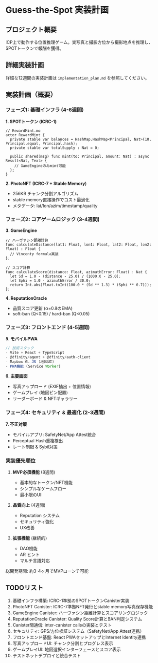 # Guess-the-Spot 実装計画

## プロジェクト概要
ICP上で動作する位置推理ゲーム。実写真と撮影方位から撮影地点を推理し、SPOTトークンで報酬を獲得。

## 詳細実装計画
詳細な12週間の実装計画は `implementation_plan.md` を参照してください。

## 実装計画（概要）

### フェーズ1: 基礎インフラ (4-6週間)

**1. SPOTトークン (ICRC-1)**
```motoko
// RewardMint.mo
actor RewardMint {
  private stable var balances = HashMap.HashMap<Principal, Nat>(10, Principal.equal, Principal.hash);
  private stable var totalSupply : Nat = 0;
  
  public shared(msg) func mint(to: Principal, amount: Nat) : async Result<Nat, Text> {
    // GameEngineのみmint可能
  };
}
```

**2. PhotoNFT (ICRC-7 + Stable Memory)**
- 256KB チャンク分割アルゴリズム
- stable memory直接操作でコスト最適化
- メタデータ: lat/lon/azim/timestamp/quality

### フェーズ2: コアゲームロジック (3-4週間)

**3. GameEngine**
```motoko
// ハーヴァシン距離計算
func calculateDistance(lat1: Float, lon1: Float, lat2: Float, lon2: Float) : Float {
  // Vincenty formula実装
};

// スコア計算
func calculateScore(distance: Float, azimuthError: Float) : Nat {
  let Sd = 1.0 - (distance - 25.0) / (1000.0 - 25.0);
  let Sphi = 1.0 - azimuthError / 30.0;
  return Int.abs(Float.toInt(100.0 * (Sd ** 1.3) * (Sphi ** 0.7)));
};
```

**4. ReputationOracle**
- 品質スコア更新 (α=0.8のEMA)
- soft-ban (Q<0.15) / hard-ban (Q<0.05)

### フェーズ3: フロントエンド (4-5週間)

**5. モバイルPWA**
```typescript
// 技術スタック
- Vite + React + TypeScript
- @dfinity/agent + @dfinity/auth-client
- Mapbox GL JS (地図UI)
- PWA機能 (Service Worker)
```

**6. 主要画面**
- 写真アップロード (EXIF抽出 + 位置情報)
- ゲームプレイ (地図ピン配置)
- リーダーボード & NFTギャラリー

### フェーズ4: セキュリティ & 最適化 (2-3週間)

**7. 不正対策**
- モバイルアプリ: SafetyNet/App Attest統合
- Perceptual Hash重複検出
- レート制限 & Sybil対策

### 実装優先順位

1. **MVP必須機能** (8週間)
   - 基本的なトークン/NFT機能
   - シンプルなゲームフロー
   - 最小限のUI

2. **品質向上** (4週間)
   - Reputation システム
   - セキュリティ強化
   - UX改善

3. **拡張機能** (継続的)
   - DAO機能
   - AR ヒント
   - マルチ言語対応

総開発期間: 約3-4ヶ月でMVPローンチ可能

## TODOリスト

1. 基礎インフラ構築: ICRC-1準拠のSPOTトークンCanister実装
2. PhotoNFT Canister: ICRC-7準拠NFT発行とstable memory写真保存機能
3. GameEngine Canister: ハーヴァシン距離計算とスコアリングロジック
4. ReputationOracle Canister: Quality Score計算とBAN判定システム
5. Canister間通信: inter-canister callsの実装とテスト
6. セキュリティ: GPS/方位検証システム（SafetyNet/App Attest連携）
7. フロントエンド基盤: React PWAセットアップとInternet Identity連携
8. 写真アップロードUI: チャンク分割とプログレス表示
9. ゲームプレイUI: 地図選択インターフェースとスコア表示
10. テストネットデプロイと統合テスト